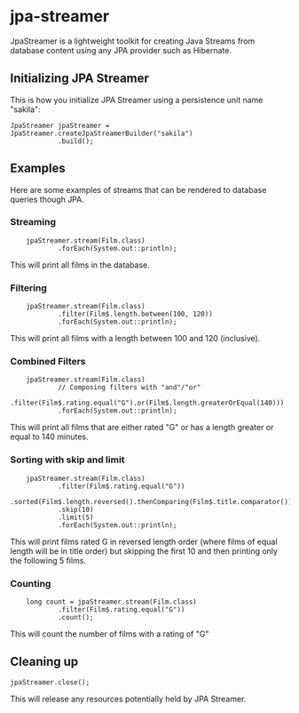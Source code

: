 # jpa-streamer

JpaStreamer is a lightweight toolkit for creating Java Streams from database content using any JPA provider such as Hibernate.

## Initializing JPA Streamer

This is how you initialize JPA Streamer using a persistence unit name "sakila":

    JpaStreamer jpaStreamer = JpaStreamer.createJpaStreamerBuilder("sakila")
                .build(); 

## Examples

Here are some examples of streams that can be rendered to database queries though JPA.

### Streaming

        jpaStreamer.stream(Film.class)
                .forEach(System.out::println);

This will print all films in the database.

### Filtering



        jpaStreamer.stream(Film.class)
                .filter(Film$.length.between(100, 120))
                .forEach(System.out::println);
                
This will print all films with a length between 100 and 120 (inclusive).

### Combined Filters

        jpaStreamer.stream(Film.class)
                // Composing filters with "and"/"or"
                .filter(Film$.rating.equal("G").or(Film$.length.greaterOrEqual(140)))
                .forEach(System.out::println);

This will print all films that are either rated "G" or has a length greater or equal to 140 minutes.                

### Sorting with skip and limit
                
        jpaStreamer.stream(Film.class)
                .filter(Film$.rating.equal("G"))
                .sorted(Film$.length.reversed().thenComparing(Film$.title.comparator()))
                .skip(10)
                .limit(5)
                .forEach(System.out::println);

This will print films rated G in reversed length order (where films of equal length will be in title order)
but skipping the first 10 and then printing only the following 5 films.


### Counting

        long count = jpaStreamer.stream(Film.class)
                .filter(Film$.rating.equal("G"))
                .count();

This will count the number of films with a rating of "G"

                
## Cleaning up

    jpaStreamer.close();

This will release any resources potentially held by JPA Streamer.    
